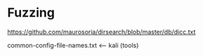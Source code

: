 # Fuzzing


https://github.com/maurosoria/dirsearch/blob/master/db/dicc.txt

common-config-file-names.txt <-- kali (tools)

